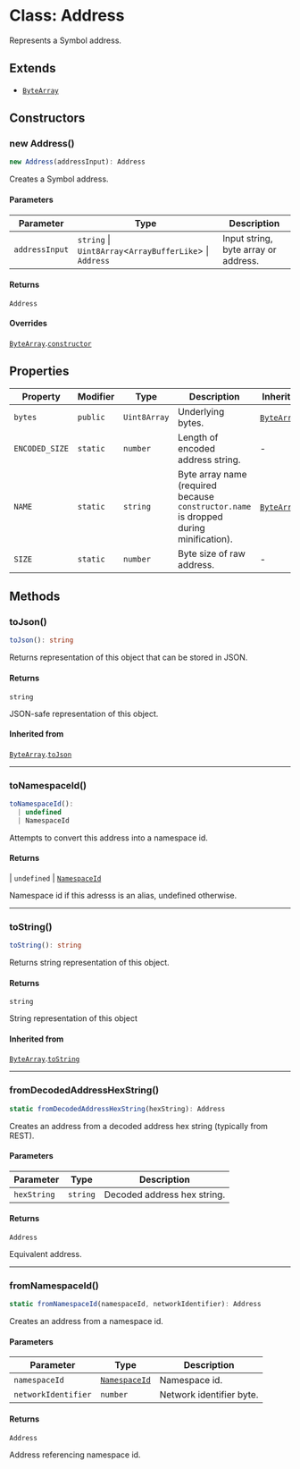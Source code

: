 # Class: Address

Represents a Symbol address.

## Extends

- [`ByteArray`](../../index/classes/ByteArray.md)

## Constructors

### new Address()

```ts
new Address(addressInput): Address
```

Creates a Symbol address.

#### Parameters

| Parameter | Type | Description |
| ------ | ------ | ------ |
| `addressInput` | `string` \| `Uint8Array`&lt;`ArrayBufferLike`&gt; \| `Address` | Input string, byte array or address. |

#### Returns

`Address`

#### Overrides

[`ByteArray`](../../index/classes/ByteArray.md).[`constructor`](../../index/classes/ByteArray.md#constructor)

## Properties

| Property | Modifier | Type | Description | Inherited from |
| ------ | ------ | ------ | ------ | ------ |
| <a id="bytes"></a> `bytes` | `public` | `Uint8Array` | Underlying bytes. | [`ByteArray`](../../index/classes/ByteArray.md).[`bytes`](../../index/classes/ByteArray.md#bytes) |
| <a id="encoded_size"></a> `ENCODED_SIZE` | `static` | `number` | Length of encoded address string. | - |
| <a id="name"></a> `NAME` | `static` | `string` | Byte array name (required because `constructor.name` is dropped during minification). | [`ByteArray`](../../index/classes/ByteArray.md).[`NAME`](../../index/classes/ByteArray.md#name) |
| <a id="size"></a> `SIZE` | `static` | `number` | Byte size of raw address. | - |

## Methods

### toJson()

```ts
toJson(): string
```

Returns representation of this object that can be stored in JSON.

#### Returns

`string`

JSON-safe representation of this object.

#### Inherited from

[`ByteArray`](../../index/classes/ByteArray.md).[`toJson`](../../index/classes/ByteArray.md#tojson)

***

### toNamespaceId()

```ts
toNamespaceId(): 
  | undefined
  | NamespaceId
```

Attempts to convert this address into a namespace id.

#### Returns

  \| `undefined`
  \| [`NamespaceId`](../namespaces/models/classes/NamespaceId.md)

Namespace id if this adresss is an alias, undefined otherwise.

***

### toString()

```ts
toString(): string
```

Returns string representation of this object.

#### Returns

`string`

String representation of this object

#### Inherited from

[`ByteArray`](../../index/classes/ByteArray.md).[`toString`](../../index/classes/ByteArray.md#tostring)

***

### fromDecodedAddressHexString()

```ts
static fromDecodedAddressHexString(hexString): Address
```

Creates an address from a decoded address hex string (typically from REST).

#### Parameters

| Parameter | Type | Description |
| ------ | ------ | ------ |
| `hexString` | `string` | Decoded address hex string. |

#### Returns

`Address`

Equivalent address.

***

### fromNamespaceId()

```ts
static fromNamespaceId(namespaceId, networkIdentifier): Address
```

Creates an address from a namespace id.

#### Parameters

| Parameter | Type | Description |
| ------ | ------ | ------ |
| `namespaceId` | [`NamespaceId`](../namespaces/models/classes/NamespaceId.md) | Namespace id. |
| `networkIdentifier` | `number` | Network identifier byte. |

#### Returns

`Address`

Address referencing namespace id.

